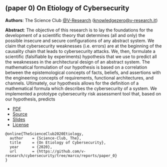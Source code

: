 ## (paper 0) On Etiology of Cybersecurity 

**Authors**: The Science Club [@V-Research](http://v-research.it) (knowledgezero@v-research.it)

**Abstract**: The objective of this research is to lay the foundations for the development of a scientific theory that determines
(all and only) the possible insecure and secure configurations of
any abstract system. We claim that cybersecurity weaknesses
(i.e. errors) are at the beginning of the causality chain that
leads to cybersecurity attacks. We, then, formulate a scientific
(falsifiable by experiments) hypothesis that we use to predict
all the weaknesses in the architectural design of an abstract
system. The mathematical formulation of our hypothesis is
based on a correlation between the epistemological concepts of
facts, beliefs, and assertions with the engineering concepts of
requirements, functional architectures, and channels. Ultimately,
our hypothesis allows for the definition of a mathematical formula
which describes the cybersecurity of a system. We implemented
a prototype cybersecurity risk assessment tool that, based on
our hypothesis, predicts

- [PDF](./paper_0/main.pdf)
- [Source](./paper_0)
- [Slides](https://raw.githubusercontent.com/v-research/cybersecurity_internal/master_private/presentations/presentation_0.pdf?token=ADR6TLBQDR5YYT3IQM24UYDAHVRTA)
- [License](./LICENSE.md)

```
@online{TheScienceClub2020Etiology,
  author    = {Science-Club, The},
  title     = {On Etiology of Cybersecurity},
  year      = {2020},
  url       = {https://github.com/v-research/cybersecurity/tree/marco/reports/paper_0}
}
```
